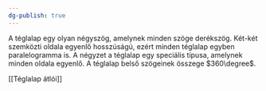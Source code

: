 ```yaml
---
dg-publish: true
---
```

A téglalap egy olyan négyszög, amelynek minden szöge derékszög. Két-két szemközti oldala egyenlő hosszúságú, ezért minden téglalap egyben paralelogramma is. A négyzet a téglalap egy speciális típusa, amelynek minden oldala egyenlő. A téglalap belső szögeinek összege $360\degree$.

[[Téglalap átlói]]